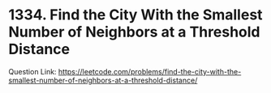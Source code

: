 # 1334. Find the City With the Smallest Number of Neighbors at a Threshold Distance

Question Link: https://leetcode.com/problems/find-the-city-with-the-smallest-number-of-neighbors-at-a-threshold-distance/
